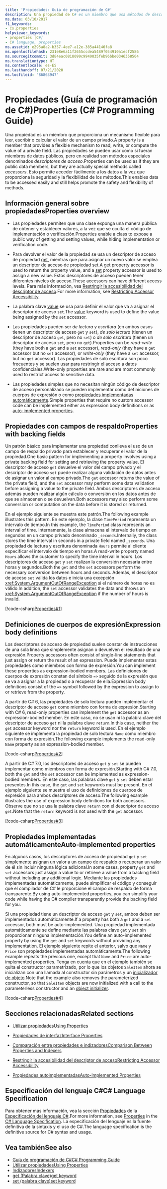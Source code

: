 ```yaml
---
title: 'Propiedades: Guía de programación de C#'
description: Una propiedad de C# es un miembro que usa métodos de descriptor de acceso para leer, escribir o calcular el valor de un campo privado como si fuera un miembro de datos público.
ms.date: 03/10/2017
f1_keywords:
- cs.properties
helpviewer_keywords:
- properties [C#]
- C# language, properties
ms.assetid: e295a8a2-b357-4ee7-a12e-385a44146fa8
ms.openlocfilehash: 231e8e6a11f2655ccdea5489f054910a1ecf2586
ms.sourcegitcommit: 3d84eac0818099c9949035feb96bbe0346358504
ms.translationtype: HT
ms.contentlocale: es-ES
ms.lasthandoff: 07/21/2020
ms.locfileid: "86863947"
---
```

# <a name="properties-c-programming-guide"></a><span data-ttu-id="04a7d-103">Propiedades (Guía de programación de C#)</span><span class="sxs-lookup"><span data-stu-id="04a7d-103">Properties (C# Programming Guide)</span></span>

<span data-ttu-id="04a7d-104">Una propiedad es un miembro que proporciona un mecanismo flexible para leer, escribir o calcular el valor de un campo privado.</span><span class="sxs-lookup"><span data-stu-id="04a7d-104">A property is a member that provides a flexible mechanism to read, write, or compute the value of a private field.</span></span> <span data-ttu-id="04a7d-105">Las propiedades se pueden usar como si fueran miembros de datos públicos, pero en realidad son métodos especiales denominados *descriptores de acceso*.</span><span class="sxs-lookup"><span data-stu-id="04a7d-105">Properties can be used as if they are public data members, but they are actually special methods called *accessors*.</span></span> <span data-ttu-id="04a7d-106">Esto permite acceder fácilmente a los datos a la vez que proporciona la seguridad y la flexibilidad de los métodos.</span><span class="sxs-lookup"><span data-stu-id="04a7d-106">This enables data to be accessed easily and still helps promote the safety and flexibility of methods.</span></span>  

## <a name="properties-overview"></a><span data-ttu-id="04a7d-107">Información general sobre propiedades</span><span class="sxs-lookup"><span data-stu-id="04a7d-107">Properties overview</span></span>  
  
- <span data-ttu-id="04a7d-108">Las propiedades permiten que una clase exponga una manera pública de obtener y establecer valores, a la vez que se oculta el código de implementación o verificación.</span><span class="sxs-lookup"><span data-stu-id="04a7d-108">Properties enable a class to expose a public way of getting and setting values, while hiding implementation or verification code.</span></span>  
  
- <span data-ttu-id="04a7d-109">Para devolver el valor de la propiedad se usa un descriptor de acceso de propiedad [get](../../language-reference/keywords/get.md), mientras que para asignar un nuevo valor se emplea un descriptor de acceso de propiedad [set](../../language-reference/keywords/set.md).</span><span class="sxs-lookup"><span data-stu-id="04a7d-109">A [get](../../language-reference/keywords/get.md) property accessor is used to return the property value, and a [set](../../language-reference/keywords/set.md) property accessor is used to assign a new value.</span></span> <span data-ttu-id="04a7d-110">Estos descriptores de acceso pueden tener diferentes niveles de acceso.</span><span class="sxs-lookup"><span data-stu-id="04a7d-110">These accessors can have different access levels.</span></span> <span data-ttu-id="04a7d-111">Para más información, vea [Restringir la accesibilidad del descriptor de acceso](./restricting-accessor-accessibility.md).</span><span class="sxs-lookup"><span data-stu-id="04a7d-111">For more information, see [Restricting Accessor Accessibility](./restricting-accessor-accessibility.md).</span></span>  
  
- <span data-ttu-id="04a7d-112">La palabra clave [value](../../language-reference/keywords/value.md) se usa para definir el valor que va a asignar el descriptor de acceso `set`.</span><span class="sxs-lookup"><span data-stu-id="04a7d-112">The [value](../../language-reference/keywords/value.md) keyword is used to define the value being assigned by the `set` accessor.</span></span>  
- <span data-ttu-id="04a7d-113">Las propiedades pueden ser *de lectura y escritura* (en ambos casos tienen un descriptor de acceso `get` y `set`), *de solo lectura* (tienen un descriptor de acceso `get`, pero no `set`) o *de solo escritura* (tienen un descriptor de acceso `set`, pero no `get`).</span><span class="sxs-lookup"><span data-stu-id="04a7d-113">Properties can be *read-write* (they have both a `get` and a `set` accessor), *read-only* (they have a `get` accessor but no `set` accessor), or *write-only* (they have a `set` accessor, but no `get` accessor).</span></span> <span data-ttu-id="04a7d-114">Las propiedades de solo escritura son poco frecuentes y se suelen usar para restringir el acceso a datos confidenciales.</span><span class="sxs-lookup"><span data-stu-id="04a7d-114">Write-only properties are rare and are most commonly used to restrict access to sensitive data.</span></span>

- <span data-ttu-id="04a7d-115">Las propiedades simples que no necesitan ningún código de descriptor de acceso personalizado se pueden implementar como definiciones de cuerpos de expresión o como [propiedades implementadas automáticamente](./auto-implemented-properties.md).</span><span class="sxs-lookup"><span data-stu-id="04a7d-115">Simple properties that require no custom accessor code can be implemented either as expression body definitions or as [auto-implemented properties](./auto-implemented-properties.md).</span></span>

## <a name="properties-with-backing-fields"></a><span data-ttu-id="04a7d-116">Propiedades con campos de respaldo</span><span class="sxs-lookup"><span data-stu-id="04a7d-116">Properties with backing fields</span></span>

<span data-ttu-id="04a7d-117">Un patrón básico para implementar una propiedad conlleva el uso de un campo de respaldo privado para establecer y recuperar el valor de la propiedad.</span><span class="sxs-lookup"><span data-stu-id="04a7d-117">One basic pattern for implementing a property involves using a private backing field for setting and retrieving the property value.</span></span> <span data-ttu-id="04a7d-118">El descriptor de acceso `get` devuelve el valor del campo privado y el descriptor de acceso `set` puede realizar alguna validación de datos antes de asignar un valor al campo privado.</span><span class="sxs-lookup"><span data-stu-id="04a7d-118">The `get` accessor returns the value of the private field, and the `set` accessor may perform some data validation before assigning a value to the private field.</span></span> <span data-ttu-id="04a7d-119">Ambos descriptores de acceso además pueden realizar algún cálculo o conversión en los datos antes de que se almacenen o se devuelvan.</span><span class="sxs-lookup"><span data-stu-id="04a7d-119">Both accessors may also perform some conversion or computation on the data before it is stored or returned.</span></span>

<span data-ttu-id="04a7d-120">En el ejemplo siguiente se muestra este patrón.</span><span class="sxs-lookup"><span data-stu-id="04a7d-120">The following example illustrates this pattern.</span></span> <span data-ttu-id="04a7d-121">En este ejemplo, la clase `TimePeriod` representa un intervalo de tiempo.</span><span class="sxs-lookup"><span data-stu-id="04a7d-121">In this example, the `TimePeriod` class represents an interval of time.</span></span> <span data-ttu-id="04a7d-122">Internamente, la clase almacena el intervalo de tiempo en segundos en un campo privado denominado `_seconds`.</span><span class="sxs-lookup"><span data-stu-id="04a7d-122">Internally, the class stores the time interval in seconds in a private field named `_seconds`.</span></span> <span data-ttu-id="04a7d-123">Una propiedad de lectura y escritura denominada `Hours` permite al cliente especificar el intervalo de tiempo en horas.</span><span class="sxs-lookup"><span data-stu-id="04a7d-123">A read-write property named `Hours` allows the customer to specify the time interval in hours.</span></span> <span data-ttu-id="04a7d-124">Los descriptores de acceso `get` y `set` realizan la conversión necesaria entre horas y segundos.</span><span class="sxs-lookup"><span data-stu-id="04a7d-124">Both the `get` and the `set` accessors perform the necessary conversion between hours and seconds.</span></span> <span data-ttu-id="04a7d-125">Además, el descriptor de acceso `set` valida los datos e inicia una excepción <xref:System.ArgumentOutOfRangeException> si el número de horas no es válido.</span><span class="sxs-lookup"><span data-stu-id="04a7d-125">In addition, the `set` accessor validates the data and throws an <xref:System.ArgumentOutOfRangeException> if the number of hours is invalid.</span></span>

 [!code-csharp[Properties#1](../../../../samples/snippets/csharp/programming-guide/classes-and-structs/properties-1.cs)]  
  
## <a name="expression-body-definitions"></a><span data-ttu-id="04a7d-126">Definiciones de cuerpos de expresión</span><span class="sxs-lookup"><span data-stu-id="04a7d-126">Expression body definitions</span></span>  

 <span data-ttu-id="04a7d-127">Los descriptores de acceso de propiedad suelen constar de instrucciones de una sola línea que simplemente asignan o devuelven el resultado de una expresión.</span><span class="sxs-lookup"><span data-stu-id="04a7d-127">Property accessors often consist of single-line statements that just assign or return the result of an expression.</span></span> <span data-ttu-id="04a7d-128">Puede implementar estas propiedades como miembros con forma de expresión.</span><span class="sxs-lookup"><span data-stu-id="04a7d-128">You can implement these properties as expression-bodied members.</span></span> <span data-ttu-id="04a7d-129">Las definiciones de cuerpos de expresión constan del símbolo `=>` seguido de la expresión que se va a asignar a la propiedad o a recuperar de ella.</span><span class="sxs-lookup"><span data-stu-id="04a7d-129">Expression body definitions consist of the `=>` symbol followed by the expression to assign to or retrieve from the property.</span></span>

 <span data-ttu-id="04a7d-130">A partir de C# 6, las propiedades de solo lectura pueden implementar el descriptor de acceso `get` como miembro con forma de expresión.</span><span class="sxs-lookup"><span data-stu-id="04a7d-130">Starting with C# 6, read-only properties can implement the `get` accessor as an expression-bodied member.</span></span> <span data-ttu-id="04a7d-131">En este caso, no se usan ni la palabra clave del descriptor de acceso `get` ni la palabra clave `return`.</span><span class="sxs-lookup"><span data-stu-id="04a7d-131">In this case, neither the `get` accessor keyword nor the `return` keyword is used.</span></span> <span data-ttu-id="04a7d-132">En el ejemplo siguiente se implementa la propiedad de solo lectura `Name` como miembro con forma de expresión.</span><span class="sxs-lookup"><span data-stu-id="04a7d-132">The following example implements the read-only `Name` property as an expression-bodied member.</span></span>

 [!code-csharp[Properties#2](../../../../samples/snippets/csharp/programming-guide/classes-and-structs/properties-2.cs)]  

 <span data-ttu-id="04a7d-133">A partir de C# 7.0, los descriptores de acceso `get` y `set` se pueden implementar como miembros con forma de expresión.</span><span class="sxs-lookup"><span data-stu-id="04a7d-133">Starting with C# 7.0, both the `get` and the `set` accessor can be implemented as expression-bodied members.</span></span> <span data-ttu-id="04a7d-134">En este caso, las palabras clave `get` y `set` deben estar presentes.</span><span class="sxs-lookup"><span data-stu-id="04a7d-134">In this case, the `get` and `set` keywords must be present.</span></span> <span data-ttu-id="04a7d-135">En el ejemplo siguiente se muestra el uso de definiciones de cuerpos de expresión para ambos descriptores de acceso.</span><span class="sxs-lookup"><span data-stu-id="04a7d-135">The following example illustrates the use of expression body definitions for both accessors.</span></span> <span data-ttu-id="04a7d-136">Observe que no se usa la palabra clave `return` con el descriptor de acceso `get`.</span><span class="sxs-lookup"><span data-stu-id="04a7d-136">Note that the `return` keyword is not used with the `get` accessor.</span></span>

  [!code-csharp[Properties#3](../../../../samples/snippets/csharp/programming-guide/classes-and-structs/properties-3.cs)]  

## <a name="auto-implemented-properties"></a><span data-ttu-id="04a7d-137">Propiedades implementadas automáticamente</span><span class="sxs-lookup"><span data-stu-id="04a7d-137">Auto-implemented properties</span></span>

<span data-ttu-id="04a7d-138">En algunos casos, los descriptores de acceso de propiedad `get` y `set` simplemente asignan un valor a un campo de respaldo o recuperan un valor de él sin incluir ninguna lógica adicional.</span><span class="sxs-lookup"><span data-stu-id="04a7d-138">In some cases, property `get` and `set` accessors just assign a value to or retrieve a value from a backing field without including any additional logic.</span></span> <span data-ttu-id="04a7d-139">Mediante las propiedades implementadas automáticamente, puede simplificar el código y conseguir que el compilador de C# le proporcione el campo de respaldo de forma transparente.</span><span class="sxs-lookup"><span data-stu-id="04a7d-139">By using auto-implemented properties, you can simplify your code while having the C# compiler transparently provide the backing field for you.</span></span>

<span data-ttu-id="04a7d-140">Si una propiedad tiene un descriptor de acceso `get` y `set`, ambos deben ser implementados automáticamente.</span><span class="sxs-lookup"><span data-stu-id="04a7d-140">If a property has both a `get` and a `set` accessor, both must be auto-implemented.</span></span> <span data-ttu-id="04a7d-141">Una propiedad implementada automáticamente se define mediante las palabras clave `get` y `set` sin proporcionar ninguna implementación.</span><span class="sxs-lookup"><span data-stu-id="04a7d-141">You define an auto-implemented property by using the `get` and `set` keywords without providing any implementation.</span></span> <span data-ttu-id="04a7d-142">El ejemplo siguiente repite el anterior, salvo que `Name` y `Price` son propiedades implementadas automáticamente.</span><span class="sxs-lookup"><span data-stu-id="04a7d-142">The following example repeats the previous one, except that `Name` and `Price` are auto-implemented properties.</span></span> <span data-ttu-id="04a7d-143">Tenga en cuenta que en el ejemplo también se quita el constructor parametrizado, por lo que los objetos `SaleItem` ahora se inicializan con una llamada al constructor sin parámetros y un [inicializador de objeto](object-and-collection-initializers.md).</span><span class="sxs-lookup"><span data-stu-id="04a7d-143">Note that the example also removes the parameterized constructor, so that `SaleItem` objects are now initialized with a call to the parameterless constructor and an [object initializer](object-and-collection-initializers.md).</span></span>

  [!code-csharp[Properties#4](../../../../samples/snippets/csharp/programming-guide/classes-and-structs/properties-4.cs)]  

## <a name="related-sections"></a><span data-ttu-id="04a7d-144">Secciones relacionadas</span><span class="sxs-lookup"><span data-stu-id="04a7d-144">Related sections</span></span>  
  
- [<span data-ttu-id="04a7d-145">Utilizar propiedades</span><span class="sxs-lookup"><span data-stu-id="04a7d-145">Using Properties</span></span>](./using-properties.md)  
  
- [<span data-ttu-id="04a7d-146">Propiedades de interfaz</span><span class="sxs-lookup"><span data-stu-id="04a7d-146">Interface Properties</span></span>](./interface-properties.md)  
  
- [<span data-ttu-id="04a7d-147">Comparación entre propiedades e indizadores</span><span class="sxs-lookup"><span data-stu-id="04a7d-147">Comparison Between Properties and Indexers</span></span>](../indexers/comparison-between-properties-and-indexers.md)  
  
- [<span data-ttu-id="04a7d-148">Restringir la accesibilidad del descriptor de acceso</span><span class="sxs-lookup"><span data-stu-id="04a7d-148">Restricting Accessor Accessibility</span></span>](./restricting-accessor-accessibility.md)  
  
- [<span data-ttu-id="04a7d-149">Propiedades autoimplementadas</span><span class="sxs-lookup"><span data-stu-id="04a7d-149">Auto-Implemented Properties</span></span>](./auto-implemented-properties.md)  
  
## <a name="c-language-specification"></a><span data-ttu-id="04a7d-150">Especificación del lenguaje C#</span><span class="sxs-lookup"><span data-stu-id="04a7d-150">C# Language Specification</span></span>  

<span data-ttu-id="04a7d-151">Para obtener más información, vea la sección [Propiedades](~/_csharplang/spec/classes.md#properties) de la [Especificación del lenguaje C#](/dotnet/csharp/language-reference/language-specification/introduction).</span><span class="sxs-lookup"><span data-stu-id="04a7d-151">For more information, see [Properties](~/_csharplang/spec/classes.md#properties) in the [C# Language Specification](/dotnet/csharp/language-reference/language-specification/introduction).</span></span> <span data-ttu-id="04a7d-152">La especificación del lenguaje es la fuente definitiva de la sintaxis y el uso de C#.</span><span class="sxs-lookup"><span data-stu-id="04a7d-152">The language specification is the definitive source for C# syntax and usage.</span></span>
  
## <a name="see-also"></a><span data-ttu-id="04a7d-153">Vea también</span><span class="sxs-lookup"><span data-stu-id="04a7d-153">See also</span></span>

- [<span data-ttu-id="04a7d-154">Guía de programación de C#</span><span class="sxs-lookup"><span data-stu-id="04a7d-154">C# Programming Guide</span></span>](../index.md)
- [<span data-ttu-id="04a7d-155">Utilizar propiedades</span><span class="sxs-lookup"><span data-stu-id="04a7d-155">Using Properties</span></span>](./using-properties.md)
- [<span data-ttu-id="04a7d-156">Indizadores</span><span class="sxs-lookup"><span data-stu-id="04a7d-156">Indexers</span></span>](../indexers/index.md)
- [<span data-ttu-id="04a7d-157">get (Palabra clave)</span><span class="sxs-lookup"><span data-stu-id="04a7d-157">get keyword</span></span>](../../language-reference/keywords/get.md)
- [<span data-ttu-id="04a7d-158">set (palabra clave)</span><span class="sxs-lookup"><span data-stu-id="04a7d-158">set keyword</span></span>](../../language-reference/keywords/set.md)
